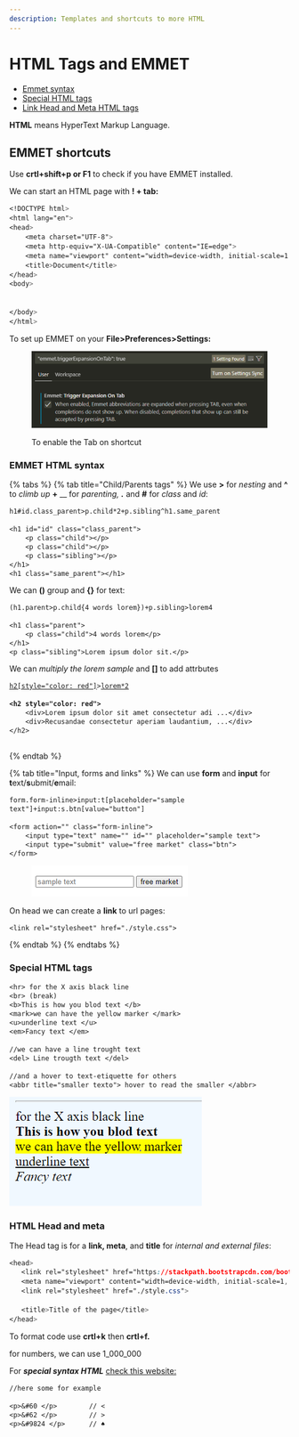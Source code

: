 ```yaml
---
description: Templates and shortcuts to more HTML
---
```


# HTML Tags and EMMET

* [Emmet syntax](html-1-1.md#emmet-html-syntax)
* [Special HTML tags](html-1-1.md#special-html-tags)
* [Link Head and Meta HTML tags](html-1-1.md#html-head-and-meta)

**HTML** means HyperText Markup Language.

## EMMET shortcuts

Use **crtl+shift+p or F1** to check if you have EMMET installed.

We can start an HTML page with **! + tab:**

```css
<!DOCTYPE html>
<html lang="en">
<head>
    <meta charset="UTF-8">
    <meta http-equiv="X-UA-Compatible" content="IE=edge">
    <meta name="viewport" content="width=device-width, initial-scale=1.0">
    <title>Document</title>
</head>
<body>
    

</body>
</html>
```

To set up EMMET on your **File>Preferences>Settings:**

<figure><img src="../.gitbook/assets/emmetSetting.PNG" alt=""><figcaption><p>To enable the Tab on shortcut</p></figcaption></figure>

### EMMET HTML syntax

{% tabs %}
{% tab title="Child/Parents tags" %}
We use **>** for _nesting_ and **^** to _climb up_ **+** __ for _parenting, **.**_ and **#** for _class_ and _id_:

```
h1#id.class_parent>p.child*2+p.sibling^h1.same_parent
    
<h1 id="id" class="class_parent">
    <p class="child"></p>
    <p class="child"></p>
    <p class="sibling"></p>
</h1>
<h1 class="same_parent"></h1>

```

We can **()** group and **{}** for text:&#x20;

```
(h1.parent>p.child{4 words lorem})+p.sibling>lorem4

<h1 class="parent">
    <p class="child">4 words lorem</p>
</h1>
<p class="sibling">Lorem ipsum dolor sit.</p>

```

We can _multiply the lorem sample_ and **\[]** to add attrbutes

<pre><code><a data-footnote-ref href="#user-content-fn-1">h2[style="color: red"]</a>><a data-footnote-ref href="#user-content-fn-2">lorem*2</a>
<strong>
</strong><strong>&#x3C;h2 style="color: red">
</strong>    &#x3C;div>Lorem ipsum dolor sit amet consectetur adi ...&#x3C;/div>
    &#x3C;div>Recusandae consectetur aperiam laudantium, ...&#x3C;/div>
&#x3C;/h2>

</code></pre>
{% endtab %}

{% tab title="Input, forms and links" %}
We can use **form** and **input** for **t**ext/**s**ubmit/**e**mail:

```
form.form-inline>input:t[placeholder="sample text"]+input:s.btn[value="button"]

<form action="" class="form-inline">
    <input type="text" name="" id="" placeholder="sample text">
    <input type="submit" value="free market" class="btn">
</form>

```

<figure><img src="../.gitbook/assets/submit.PNG" alt=""><figcaption></figcaption></figure>

On head we can create a **link** to url pages:

```
<link rel="stylesheet" href="./style.css">
```
{% endtab %}
{% endtabs %}

### Special HTML tags

```
<hr> for the X axis black line
<br> (break)
<b>This is how you blod text </b>
<mark>we can have the yellow marker </mark>
<u>underline text </u>
<em>Fancy text </em>

//we can have a line trought text
<del> Line trougth text </del> 

//and a hover to text-etiquette for others
<abbr title="smaller texto"> hover to read the smaller </abbr> 

```

![Example of HTML ](<../.gitbook/assets/special tags.PNG>)

### HTML Head and meta

The Head tag is for a **link, meta**, and **title** for _internal and external files_:

```css
<head>
   <link rel="stylesheet" href="https://stackpath.bootstrapcdn.com/bootstrap/4.4.1/css/bootstrap.min.css" integrity="sha384-Vkoo8x4CGsO3+Hhxv8T/Q5PaXtkKtu6ug5TOeNV6gBiFeWPGFN9MuhOf23Q9Ifjh" crossorigin="anonymous">
   <meta name="viewport" content="width=device-width, initial-scale=1, shrink-to-fit=no">
   <link rel="stylesheet" href="./style.css">

   <title>Title of the page</title>
</head>
```

To format code use **crtl+k** then **crtl+f.**

for numbers, we can use 1\_000\_000

For _**special syntax HTML**_ [check this website:](https://www.html.am/reference/html-special-characters.cfm)

```
//here some for example

<p>&#60 </p>        // <
<p>&#62 </p>        // >
<p>&#9824 </p>      // ♠

```

[^1]: can work with images too&#x20;

    ```
    img[width="200px" height="150px]
    ```

[^2]: includes the div for the entire text
